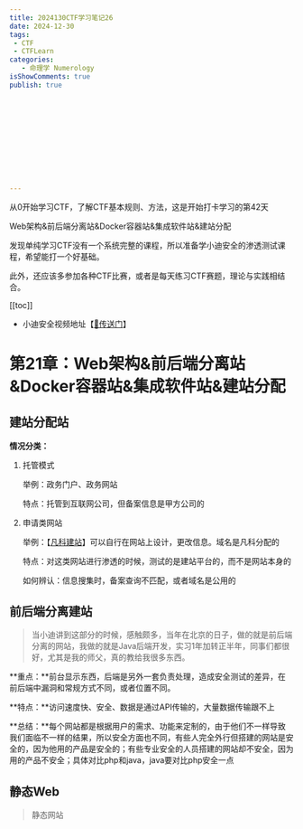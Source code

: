```yaml
---
title: 2024130CTF学习笔记26
date: 2024-12-30
tags:
 - CTF
 - CTFLearn
categories:
   - 命理学 Numerology
isShowComments: true
publish: true












---
```


<Boxx/>

从0开始学习CTF，了解CTF基本规则、方法，这是开始打卡学习的第42天

Web架构&前后端分离站&Docker容器站&集成软件站&建站分配

发现单纯学习CTF没有一个系统完整的课程，所以准备学小迪安全的渗透测试课程，希望能打一个好基础。

此外，还应该多参加各种CTF比赛，或者是每天练习CTF赛题，理论与实践相结合。

[[toc]]

- 小迪安全视频地址【[🔗传送门]([https://www.bilibili.com/video/BV123yAYMEwb/)】

<!-- more -->

# 第21章：Web架构&前后端分离站&Docker容器站&集成软件站&建站分配

## 建站分配站

**情况分类：**

1. 托管模式

   举例：政务门户、政务网站

   特点：托管到互联网公司，但备案信息是甲方公司的

2. 申请类网站

   举例：【[凡科建站](https://jz.fkw.com/)】可以自行在网站上设计，更改信息。域名是凡科分配的

   特点：对这类网站进行渗透的时候，测试的是建站平台的，而不是网站本身的

   如何辨认：信息搜集时，备案查询不匹配，或者域名是公用的



## 前后端分离建站

> 当小迪讲到这部分的时候，感触颇多，当年在北京的日子，做的就是前后端分离的网站，我做的就是Java后端开发，实习1年加转正半年，同事们都很好，尤其是我的师父，真的教给我很多东西。

**重点：**前台显示东西，后端是另外一套负责处理，造成安全测试的差异，在前后端中漏洞和常规方式不同，或者位置不同。

**特点：**访问速度快、安全、数据是通过API传输的，大量数据传输跟不上

**总结：**每个网站都是根据用户的需求、功能来定制的，由于他们不一样导致我们面临不一样的结果，所以安全方面也不同，有些人完全外行但搭建的网站是安全的，因为他用的产品是安全的；有些专业安全的人员搭建的网站却不安全，因为用的产品不安全；具体对比php和java，java要对比php安全一点



## 静态Web

> 静态网站

